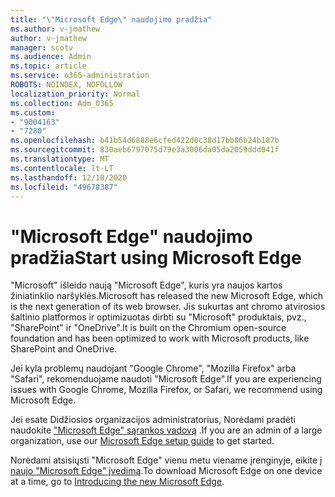 ```yaml
---
title: "\"Microsoft Edge\" naudojimo pradžia"
ms.author: v-jmathew
author: v-jmathew
manager: scotv
ms.audience: Admin
ms.topic: article
ms.service: o365-administration
ROBOTS: NOINDEX, NOFOLLOW
localization_priority: Normal
ms.collection: Adm_O365
ms.custom:
- "9004163"
- "7280"
ms.openlocfilehash: b41b54d6888e6cfed422d0c38d17bb86b24b187b
ms.sourcegitcommit: 830aeb6797075d79e3a3006da05da2059ddd041f
ms.translationtype: MT
ms.contentlocale: lt-LT
ms.lasthandoff: 12/10/2020
ms.locfileid: "49678387"
---
```

# <a name="start-using-microsoft-edge"></a><span data-ttu-id="79c0a-102">"Microsoft Edge" naudojimo pradžia</span><span class="sxs-lookup"><span data-stu-id="79c0a-102">Start using Microsoft Edge</span></span>

<span data-ttu-id="79c0a-103">"Microsoft" išleido naują "Microsoft Edge", kuris yra naujos kartos žiniatinklio naršyklės.</span><span class="sxs-lookup"><span data-stu-id="79c0a-103">Microsoft has released the new Microsoft Edge, which is the next generation of its web browser.</span></span> <span data-ttu-id="79c0a-104">Jis sukurtas ant chromo atvirosios šaltinio platformos ir optimizuotas dirbti su "Microsoft" produktais, pvz., "SharePoint" ir "OneDrive".</span><span class="sxs-lookup"><span data-stu-id="79c0a-104">It is built on the Chromium open-source foundation and has been optimized to work with Microsoft products, like SharePoint and OneDrive.</span></span>

<span data-ttu-id="79c0a-105">Jei kyla problemų naudojant "Google Chrome", "Mozilla Firefox" arba "Safari", rekomenduojame naudoti "Microsoft Edge".</span><span class="sxs-lookup"><span data-stu-id="79c0a-105">If you are experiencing issues with Google Chrome, Mozilla Firefox, or Safari, we recommend using Microsoft Edge.</span></span>

<span data-ttu-id="79c0a-106">Jei esate Didžiosios organizacijos administratorius, Norėdami pradėti naudokite ["Microsoft Edge" sąrankos vadovą](https://go.microsoft.com/fwlink/?linkid=2142423) .</span><span class="sxs-lookup"><span data-stu-id="79c0a-106">If you are an admin of a large organization, use our [Microsoft Edge setup guide](https://go.microsoft.com/fwlink/?linkid=2142423) to get started.</span></span>

<span data-ttu-id="79c0a-107">Norėdami atsisiųsti "Microsoft Edge" vienu metu viename įrenginyje, eikite į [naujo "Microsoft Edge" įvedimą](https://go.microsoft.com/fwlink/?linkid=2141049).</span><span class="sxs-lookup"><span data-stu-id="79c0a-107">To download Microsoft Edge on one device at a time, go to [Introducing the new Microsoft Edge](https://go.microsoft.com/fwlink/?linkid=2141049).</span></span>
